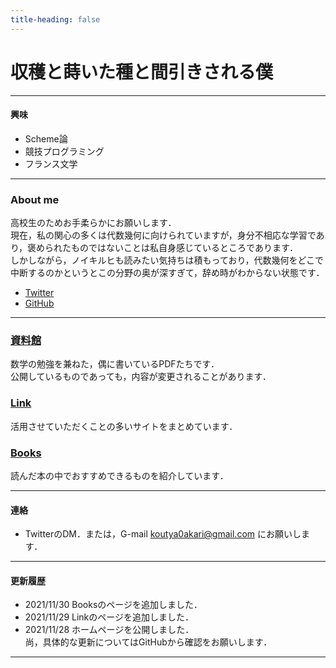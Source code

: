 ```yaml
---
title-heading: false
---
```

<!-- Global site tag (gtag.js) - Google Analytics -->
<script async src="https://www.googletagmanager.com/gtag/js?id=UA-212193483-1"></script>
<script>
  window.dataLayer = window.dataLayer || [];
  function gtag(){dataLayer.push(arguments);}
  gtag('js', new Date());

  gtag('config', 'UA-212193483-1');
</script>

# 収穫と蒔いた種と間引きされる僕

---

#### 興味

- Scheme論<br />
- 競技プログラミング<br />
- フランス文学<br />

---
### About me
高校生のためお手柔らかにお願いします．<br />
現在，私の関心の多くは代数幾何に向けられていますが，身分不相応な学習であり，褒められたものではないことは私自身感じているところであります．<br />
しかしながら，ノイキルヒも読みたい気持ちは積もっており，代数幾何をどこで中断するのかというとこの分野の奥が深すぎて，辞め時がわからない状態です．<br />

 - [Twitter](https://twitter.com/akari0koutya)
 - [GitHub](https://github.com/koutya0akari)

---
### [資料館](documents)
数学の勉強を兼ねた，偶に書いているPDFたちです．<br />
公開しているものであっても，内容が変更されることがあります．<br />

### [Link](link)
活用させていただくことの多いサイトをまとめています．<br />

### [Books](Books)
読んだ本の中でおすすめできるものを紹介しています．<br />

---
#### 連絡 
 - TwitterのDM．または，G-mail koutya0akari@gmail.com にお願いします．

---

#### 更新履歴
 - 2021/11/30 Booksのページを追加しました．<br />
 - 2021/11/29 Linkのページを追加しました．<br />
 - 2021/11/28 ホームページを公開しました．<br />
尚，具体的な更新についてはGitHubから確認をお願いします．<br />

---